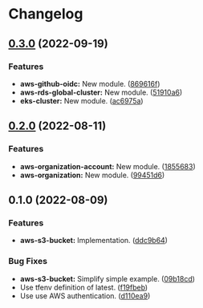 # Changelog

## [0.3.0](https://github.com/bananalab/terraform-modules/compare/v0.2.0...v0.3.0) (2022-09-19)


### Features

* **aws-github-oidc:** New module. ([869616f](https://github.com/bananalab/terraform-modules/commit/869616f1350faca9a9f72d41435aa8e23ee2eb09))
* **aws-rds-global-cluster:** New module. ([51910a6](https://github.com/bananalab/terraform-modules/commit/51910a67086c180bc185cfa403b99c4b1a37b711))
* **eks-cluster:** New module. ([ac6975a](https://github.com/bananalab/terraform-modules/commit/ac6975a1466b7ea52d5ae06b2417e6c9b9d00b08))

## [0.2.0](https://github.com/bananalab/terraform-modules/compare/v0.1.0...v0.2.0) (2022-08-11)


### Features

* **aws-organization-account:** New module. ([1855683](https://github.com/bananalab/terraform-modules/commit/18556837b1062b5a3901782ebadb4159c3feb726))
* **aws-organization:** New module. ([99451d6](https://github.com/bananalab/terraform-modules/commit/99451d66a4a045ebb03f6471e33bbff785fbf185))

## 0.1.0 (2022-08-09)


### Features

* **aws-s3-bucket:** Implementation. ([ddc9b64](https://github.com/bananalab/terraform-modules/commit/ddc9b6485ba81d5da11b88be4f9722778921084b))


### Bug Fixes

* **aws-s3-bucket:** Simplify simple example. ([09b18cd](https://github.com/bananalab/terraform-modules/commit/09b18cd702384836576f21d3ef38d183b9c32adf))
* Use tfenv definition of latest. ([f19fbeb](https://github.com/bananalab/terraform-modules/commit/f19fbeb8cef0688a3657eac00f242e00bb65ef30))
* Use use AWS authentication. ([d110ea9](https://github.com/bananalab/terraform-modules/commit/d110ea9e1f736a7f58ced9e04fb01d00e98a889d))
